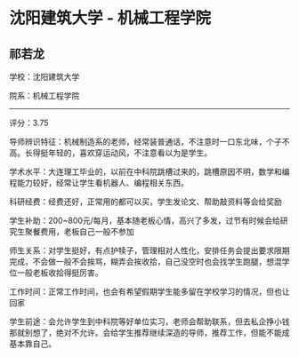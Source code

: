 # 沈阳建筑大学 - 机械工程学院

## 祁若龙

学校：沈阳建筑大学

院系：机械工程学院

* * *

评分：3.75

导师辨识特征：机械制造系的老师，经常装普通话，不注意时一口东北味，个子不高。长得挺年轻的，喜欢穿运动风，不注意看以为是学生。

学术水平：大连理工毕业的，以前在中科院跳槽过来的，跳槽原因不明，数学和编程能力较好，经常让学生看机器人、编程相关东西。

科研经费：经费还好，正常用的都可以买，学生发论文、帮助敲资料等会给奖励

学生补助：200~800元/每月，基本随老板心情，高兴了多发，过节有时候会给研究生聚餐费用，老板自己一般不参加

师生关系：对学生挺好，有点护犊子，管理相对人性化，安排任务会提出要求限期完成，不会做一般不会挨骂，糊弄会挨收拾，自己没空时也会找学生跑腿，想混学位一般老板收拾得挺厉害。

工作时间：正常工作时间，也会有希望假期学生能多留在学校学习的情况，但也让回家

学生前途：会允许学生到中科院等好单位实习，老师会帮助联系，但去私企挣小钱那就别想了，绝对不允许。会给学生推荐继续深造的导师，推荐工作，但能不能成基本靠自己。